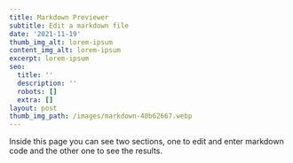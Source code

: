 ```yaml
---
title: Markdown Previewer
subtitle: Edit a markdown file
date: '2021-11-19'
thumb_img_alt: lorem-ipsum
content_img_alt: lorem-ipsum
excerpt: lorem-ipsum
seo:
  title: ''
  description: ''
  robots: []
  extra: []
layout: post
thumb_img_path: /images/markdown-40b62667.webp
---
```

Inside this page you can see two sections, one to edit and enter markdown code and the other one to see the results.
